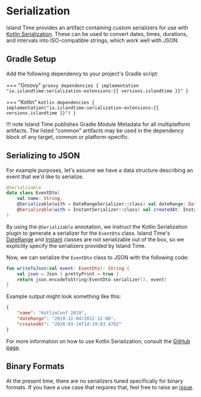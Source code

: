 # Serialization

Island Time provides an artifact containing custom serializers for use with [Kotlin Serialization](https://github.com/Kotlin/kotlinx.serialization). These can be used to convert dates, times, durations, and intervals into ISO-compatible strings, which work well with JSON.

## Gradle Setup

Add the following dependency to your project's Gradle script:

=== "Groovy"
    ```groovy
    dependencies {
        implementation "io.islandtime:serialization-extensions:{{ versions.islandtime }}"
    }
    ```

=== "Kotlin"
    ```kotlin
    dependencies {
        implementation("io.islandtime:serialization-extensions:{{ versions.islandtime }}")
    }
    ```

!!! note
    Island Time publishes Gradle Module Metadata for all multiplatform artifacts. The listed "common" artifacts may be used in the dependency block of any target, common or platform-specific.

## Serializing to JSON

For example purposes, let's assume we have a data structure describing an event that we'd like to serialize.

```kotlin
@Serializable
data class EventDto(
    val name: String,
    @Serializable(with = DateRangeSerializer::class) val dateRange: DateRange,
    @Serializable(with = InstantSerializer::class) val createdAt: Instant
)
```

By using the `@Serializable` annotation, we instruct the Kotlin Serialization plugin to generate a serializer for the `EventDto` class. Island Time's [DateRange](../api/core/io.islandtime.ranges/-date-range/index.md) and [Instant](../api/core/io.islandtime/-instant/index.md) classes are not serializable out of the box, so we explicitly specify the serializers provided by Island Time.

Now, we can serialize the `EventDto` class to JSON with the following code:

```kotlin
fun writeToJson(val event: EventDto): String {
    val json = Json { prettyPrint = true }
    return json.encodeToString(EventDto.serializer(), event)
}
```

Example output might look something like this:

```json
{
    "name": "KotlinConf 2019",
    "dateRange": "2019-12-04/2012-12-06",
    "createdAt": "2020-03-14T14:19:03.478Z"
}
```

For more information on how to use Kotlin Serialization, consult the [GitHub page](https://github.com/Kotlin/kotlinx.serialization).

## Binary Formats

At the present time, there are no serializers tuned specifically for binary formats. If you have a use case that requires that, feel free to raise an [issue](https://github.com/erikc5000/island-time/issues).
